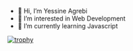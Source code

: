 - 👋 Hi, I’m Yessine Agrebi
- 👀 I’m interested in Web Development
- 🌱 I’m currently learning Javascript

[![trophy](https://github-profile-trophy.vercel.app/?username=ragnar-codes&theme=onedark)](https://github.com/ryo-ma/github-profile-trophy)


<!---
ragnar-codes/ragnar-codes is a ✨ special ✨ repository because its `README.md` (this file) appears on your GitHub profile.
You can click the Preview link to take a look at your changes.
--->

